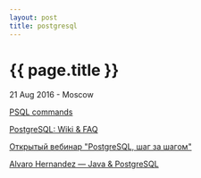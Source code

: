 ```yaml
---
layout: post
title: postgresql
---
```


{{ page.title }}
================

<p class="meta">21 Aug 2016 - Moscow</p> 

[PSQL commands](http://proft.me/2013/06/9/postgresql-spravochnik-po-komandam-psql-pg_dump/)

[PostgreSQL: Wiki & FAQ](https://wiki.postgresql.org/wiki/Russian)

[Открытый вебинар "PostgreSQL, шаг за шагом"](https://www.youtube.com/watch?v=Hf59jSnXYa4)

[Alvaro Hernandez — Java & PostgreSQL](https://www.youtube.com/watch?v=DAxSGBWGZ1M)
